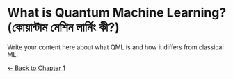 # What is Quantum Machine Learning? (কোয়ান্টাম মেশিন লার্নিং কী?)

Write your content here about what QML is and how it differs from classical ML.

[← Back to Chapter 1](README.md)
